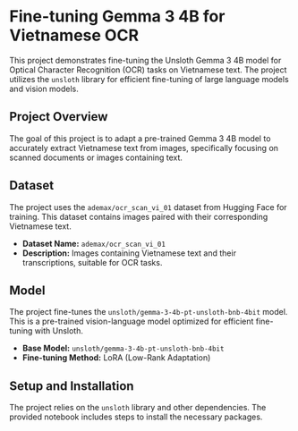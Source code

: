 # Fine-tuning Gemma 3 4B for Vietnamese OCR

This project demonstrates fine-tuning the Unsloth Gemma 3 4B model for Optical Character Recognition (OCR) tasks on Vietnamese text. The project utilizes the `unsloth` library for efficient fine-tuning of large language models and vision models.

## Project Overview

The goal of this project is to adapt a pre-trained Gemma 3 4B model to accurately extract Vietnamese text from images, specifically focusing on scanned documents or images containing text.

## Dataset

The project uses the `ademax/ocr_scan_vi_01` dataset from Hugging Face for training. This dataset contains images paired with their corresponding Vietnamese text.

- **Dataset Name:** `ademax/ocr_scan_vi_01`
- **Description:** Images containing Vietnamese text and their transcriptions, suitable for OCR tasks.

## Model

The project fine-tunes the `unsloth/gemma-3-4b-pt-unsloth-bnb-4bit` model. This is a pre-trained vision-language model optimized for efficient fine-tuning with Unsloth.

- **Base Model:** `unsloth/gemma-3-4b-pt-unsloth-bnb-4bit`
- **Fine-tuning Method:** LoRA (Low-Rank Adaptation)

## Setup and Installation

The project relies on the `unsloth` library and other dependencies. The provided notebook includes steps to install the necessary packages.
